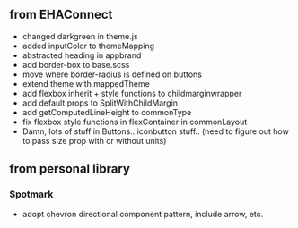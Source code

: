 ## from EHAConnect
* changed darkgreen in theme.js
* added inputColor to themeMapping
* abstracted heading in appbrand
* add border-box to base.scss
* move where border-radius is defined on buttons
* extend theme with mappedTheme
* add flexbox inherit + style functions to childmarginwrapper
* add default props to SplitWithChildMargin
* add getComputedLineHeight to commonType
* fix flexbox style functions in flexContainer in commonLayout
* Damn, lots of stuff in Buttons.. iconbutton stuff.. (need to figure out how to pass size prop with or without units)

## from personal library
### Spotmark
* adopt chevron directional component pattern, include arrow, etc.